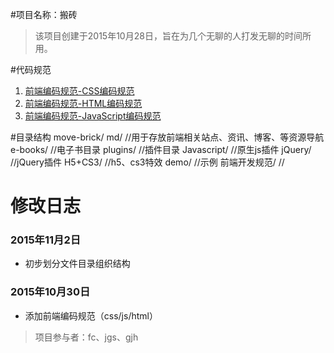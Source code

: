 #项目名称：搬砖
>该项目创建于2015年10月28日，旨在为几个无聊的人打发无聊的时间所用。

#代码规范
1. [前端编码规范-CSS编码规范](https://github.com/MoveBricker/move-brick/blob/master/%E5%89%8D%E7%AB%AF%E7%BC%96%E7%A0%81%E8%A7%84%E8%8C%83-CSS%E7%BC%96%E7%A0%81%E8%A7%84%E8%8C%83.md)
2. [前端编码规范-HTML编码规范](https://github.com/MoveBricker/move-brick/blob/master/%E5%89%8D%E7%AB%AF%E7%BC%96%E7%A0%81%E8%A7%84%E8%8C%83-HTML%E7%BC%96%E7%A0%81%E8%A7%84%E8%8C%83.md)
3. [前端编码规范-JavaScript编码规范](https://github.com/MoveBricker/move-brick/blob/master/%E5%89%8D%E7%AB%AF%E7%BC%96%E7%A0%81%E8%A7%84%E8%8C%83-JavaScript%20%E7%BC%96%E7%A0%81%E8%A7%84%E8%8C%83.md)


#目录结构
	move-brick/
	  md/					//用于存放前端相关站点、资讯、博客、等资源导航
	  e-books/				//电子书目录
	  plugins/				//插件目录
		Javascript/			//原生js插件
		jQuery/ 			//jQuery插件
	  H5+CS3/				//h5、cs3特效
	  demo/					//示例
	  前端开发规范/			//





# 修改日志

### 2015年11月2日
- 初步划分文件目录组织结构

### 2015年10月30日

- 添加前端编码规范（css/js/html）


>项目参与者：fc、jgs、gjh